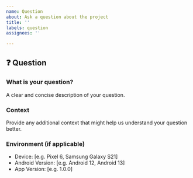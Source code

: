 ```yaml
---
name: Question
about: Ask a question about the project
title: ''
labels: question
assignees: ''

---
```


## ❓ Question

### What is your question?
A clear and concise description of your question.

### Context
Provide any additional context that might help us understand your question better.

### Environment (if applicable)
- Device: [e.g. Pixel 6, Samsung Galaxy S21]
- Android Version: [e.g. Android 12, Android 13]
- App Version: [e.g. 1.0.0]